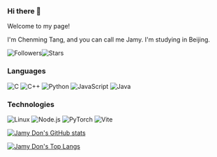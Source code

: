 ### Hi there 👋

Welcome to my page!

I'm Chenming Tang, and you can call me Jamy. I'm studying in Beijing.

<img alt="Followers" src="https://img.shields.io/github/followers/JamyDon?style=social?style=plastic&logo=appveyor"><img alt="Stars" src="https://img.shields.io/github/stars/JamyDon?affiliations=COLLABORATOR&style=social?style=plastic&logo=appveyor">

### Languages
![C](https://img.shields.io/badge/-C-000?&logo=C)
![C++](https://img.shields.io/badge/-C++-000?&logo=c%2b%2b&logoColor=00599C)
![Python](https://img.shields.io/badge/-Python-000?&logo=Python)
![JavaScript](https://img.shields.io/badge/-JavaScript-000?&logo=JavaScript)
![Java](https://img.shields.io/badge/-Java-000?&logo=Java&logoColor=007396)

### Technologies
![Linux](https://img.shields.io/badge/-Linux-000?&logo=Linux)
![Node.js](https://img.shields.io/badge/-Node.js-000?&logo=node.js)
![PyTorch](https://img.shields.io/badge/-PyTorch-000?&logo=PyTorch)
![Vite](https://img.shields.io/badge/-Vite-000?&logo=Vite)

[![Jamy Don's GitHub stats](https://github-readme-stats.vercel.app/api?username=JamyDon&count_private=true)](https://github.com/anuraghazra/github-readme-stats)

[![Jamy Don's Top Langs](https://github-readme-stats.vercel.app/api/top-langs/?username=JamyDon&layout=compact&count_private=true)](https://github.com/anuraghazra/github-readme-stats)

<!--
**JamyDon/JamyDon** is a ✨ _special_ ✨ repository because its `README.md` (this file) appears on your GitHub profile.

Here are some ideas to get you started:

- 🔭 I’m currently working on ...
- 🌱 I’m currently learning ...
- 👯 I’m looking to collaborate on ...
- 🤔 I’m looking for help with ...
- 💬 Ask me about ...
- 📫 How to reach me: ...
- 😄 Pronouns: ...
- ⚡ Fun fact: ...
-->

